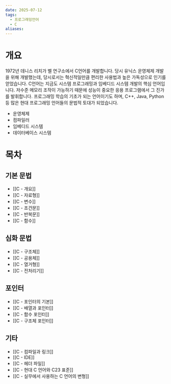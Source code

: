 ```yaml
---
date: 2025-07-12
tags:
  - 프로그래밍언어
  - C
aliases:
---
```

# 개요

1972년 데니스 리치가 벨 연구소에서 C언어를 개발합니다. 당시 유닉스 운영체제 개발을 위해 개발했는데, 당시로서는 혁신적일만큼 편리한 사용법과 높은 가독성으로 인기를 얻었습니다. C언어는 지금도 시스템 프로그래밍과 임베디드 시스템 개발의 핵심 언어입니다. 저수준 메모리 조작이 가능하기 때문에 성능이 중요한 응용 프로그램에서 그 진가를 발휘합니다. 프로그래밍 학습의 기초가 되는 언어이기도 하며, C++, Java, Python 등 많은 현대 프로그래밍 언어들의 문법적 토대가 되었습니다.

- 운영체제
- 컴파일러
- 임베디드 시스템
- 데이터베이스 시스템
# 목차
## 기본 문법

- [[C - 개요]]
- [[C - 자료형]]
- [[C - 변수]]
- [[C - 조건문]]
- [[C - 반복문]]
- [[C - 함수]]

## 심화 문법

- [[C - 구조체]]
- [[C - 공용체]]
- [[C - 열거형]]
- [[C - 전처리기]]

## 포인터

- [[C - 포인터의 기본]]
- [[C - 배열과 포인터]]
- [[C - 함수 포인터]]
- [[C - 구조체 포인터]]

## 기타

- [[C - 컴파일과 링크]]
- [[C - IDE]]
- [[C - 헤더 파일]]
- [[C - 현대 C 언어와 C23 표준]]
- [[C - 실무에서 사용하는 C 언어의 변형]]